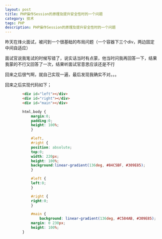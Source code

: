 ```yaml
---
layout: post
title: PHP操作Session的原理及提升安全性时的一个问题
category: 技术
tags: PHP
description: PHP操作Session的原理及提升安全性时的一个问题
---
```


昨天在烽火面试，被问到一个很基础的布局问题（一个容器下三个div，两边固定中间自适应）

面试官说我笔试的时候写错了，说实话当时有点蒙，他当时问我再回答一下，结果我蒙的不行又回答了一次，结果听面试官意思应该还是不行

回来之后很气啊，就自己实现一遍，最后发现我确实不对。。。

回来之后实现代码如下；

```html
        <div id="left"></div>
        <div id="right"></div>
        <div id="main"></div>
```
```css
        html,body {
            margin:0;
            padding:0;
            height: 100%;
            }

            #left,
            #right {
            position: absolute;
            top:0;
            width: 220px;
            height: 100%;
            background:linear-gradient(136deg, #84C5BF, #309E85);
            }

            #left {
            left:0;
            }

            #right {
            right:0;
            }

            #main {
                background: linear-gradient(136deg, #C584AB, #309E85);
            margin: 0 230px;
            height: 100%;
        }
```

